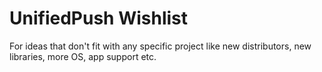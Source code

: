 # UnifiedPush Wishlist

For ideas that don't fit with any specific project like new distributors, new libraries, more OS, app support etc.
